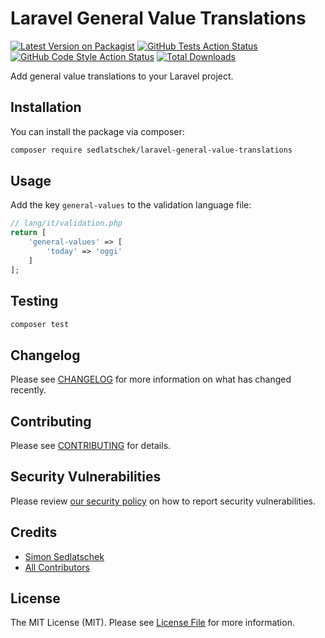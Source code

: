 # Laravel General Value Translations

[![Latest Version on Packagist](https://img.shields.io/packagist/v/sedlatschek/laravel-general-value-translations.svg?style=flat-square)](https://packagist.org/packages/sedlatschek/laravel-general-value-translations)
[![GitHub Tests Action Status](https://img.shields.io/github/actions/workflow/status/sedlatschek/laravel-general-value-translations/run-tests.yml?branch=main&label=tests&style=flat-square)](https://github.com/sedlatschek/laravel-general-value-translations/actions?query=workflow%3Arun-tests+branch%3Amain)
[![GitHub Code Style Action Status](https://img.shields.io/github/actions/workflow/status/sedlatschek/laravel-general-value-translations/fix-php-code-style-issues.yml?branch=main&label=code%20style&style=flat-square)](https://github.com/sedlatschek/laravel-general-value-translations/actions?query=workflow%3A"Fix+PHP+code+style+issues"+branch%3Amain)
[![Total Downloads](https://img.shields.io/packagist/dt/sedlatschek/laravel-general-value-translations.svg?style=flat-square)](https://packagist.org/packages/sedlatschek/laravel-general-value-translations)

Add general value translations to your Laravel project.

## Installation

You can install the package via composer:

```bash
composer require sedlatschek/laravel-general-value-translations
```

## Usage

Add the key `general-values` to the validation language file:

```php
// lang/it/validation.php
return [
    'general-values' => [
        'today' => 'oggi'
    ]
];
```

## Testing

```bash
composer test
```

## Changelog

Please see [CHANGELOG](CHANGELOG.md) for more information on what has changed recently.

## Contributing

Please see [CONTRIBUTING](CONTRIBUTING.md) for details.

## Security Vulnerabilities

Please review [our security policy](../../security/policy) on how to report security vulnerabilities.

## Credits

- [Simon Sedlatschek](https://github.com/sedlatschek)
- [All Contributors](../../contributors)

## License

The MIT License (MIT). Please see [License File](LICENSE.md) for more information.
